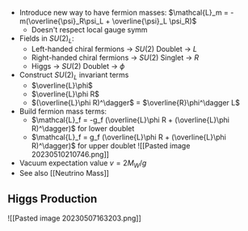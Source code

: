  - Introduce new way to have fermion masses: $\mathcal{L}_m = -m(\overline{\psi}_R\psi_L + \overline{\psi}_L \psi_R)$
	 - Doesn't respect local gauge symm
 - Fields in $SU(2)_L$:
	 - Left-handed chiral fermions $\rightarrow$ $SU(2)$ Doublet $\rightarrow$ $L$
	 - Right-handed chiral fermions $\rightarrow$ $SU(2)$ Singlet $\rightarrow$ $R$
	 - Higgs $\rightarrow$ $SU(2)$ Doublet $\rightarrow$ $\phi$
 - Construct $SU(2)_L$ invariant terms
	 - $\overline{L}\phi$
	 - $\overline{L}\phi R$
	 - $(\overline{L}\phi R)^\dagger$  = $\overline{R}\phi^\dagger L$
 - Build fermion mass terms:
	 - $\mathcal{L}_f = -g_f (\overline{L}\phi R + (\overline{L}\phi R)^\dagger)$ for lower doublet
	 - $\mathcal{L}_f = g_f (\overline{L}\phi R + (\overline{L}\phi R)^\dagger)$ for upper doublet
![[Pasted image 20230510210746.png]]
 - Vacuum expectation value $v = 2M_W/g$
 - See also [[Neutrino Mass]]

## Higgs Production
![[Pasted image 20230507163203.png]]